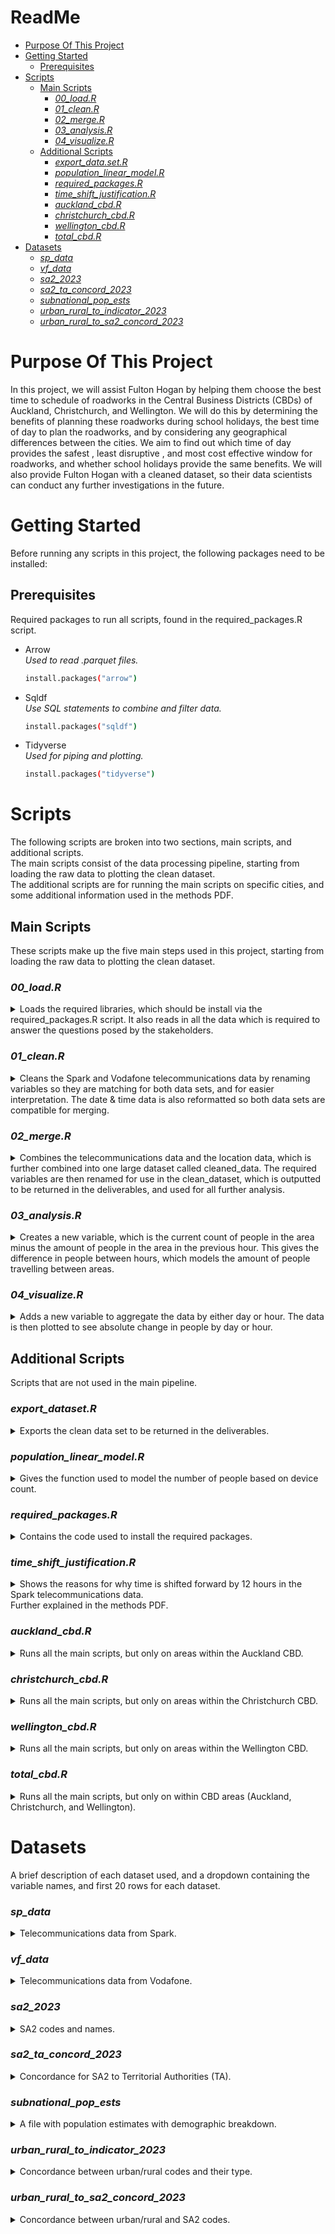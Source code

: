 ReadMe
================

- [Purpose Of This Project](#purpose-of-this-project)
- [Getting Started](#getting-started)
  - [Prerequisites](#prerequisites)
- [Scripts](#scripts)
  - [Main Scripts](#main-scripts)
    - [*00_load.R*](#load.r)
    - [*01_clean.R*](#clean.r)
    - [*02_merge.R*](#merge.r)
    - [*03_analysis.R*](#analysis.r)
    - [*04_visualize.R*](#visualize.r)
  - [Additional Scripts](#additional-scripts)
    - [*export_data.set.R*](#export_data.set.r)
    - [*population_linear_model.R*](#population_linear_model.r)
    - [*required_packages.R*](#required_packages.r)
    - [*time_shift_justification.R*](#time_shift_justification.r)
    - [*auckland_cbd.R*](#auckland_cbd.r)
    - [*christchurch_cbd.R*](#christchurch_cbd.r)
    - [*wellington_cbd.R*](#wellington_cbd.r)
    - [*total_cbd.R*](#total_cbd.r)
- [Datasets](#datasets)
  - [*sp_data*](#sp_data)
  - [*vf_data*](#vf_data)
  - [*sa2_2023*](#sa2_2023)
  - [*sa2_ta_concord_2023*](#sa2_ta_concord_2023)
  - [*subnational_pop_ests*](#subnational_pop_ests)
  - [*urban_rural_to_indicator_2023*](#urban_rural_to_indicator_2023)
  - [*urban_rural_to_sa2_concord_2023*](#urban_rural_to_sa2_concord_2023)

# Purpose Of This Project

In this project, we will assist Fulton Hogan by helping them choose the
best time to schedule of roadworks in the Central Business Districts
(CBDs) of Auckland, Christchurch, and Wellington. We will do this by
determining the benefits of planning these roadworks during school
holidays, the best time of day to plan the roadworks, and by considering
any geographical differences between the cities. We aim to find out
which time of day provides the safest , least disruptive , and most cost
effective window for roadworks, and whether school holidays provide the
same benefits. We will also provide Fulton Hogan with a cleaned dataset,
so their data scientists can conduct any further investigations in the
future.

# Getting Started

Before running any scripts in this project, the following packages need
to be installed:

## Prerequisites

Required packages to run all scripts, found in the required_packages.R
script.

- Arrow<br>*Used to read .parquet files.*

  ``` sh
  install.packages("arrow")
  ```

- Sqldf<br>*Use SQL statements to combine and filter data.*

  ``` sh
  install.packages("sqldf")
  ```

- Tidyverse<br>*Used for piping and plotting.*

  ``` sh
  install.packages("tidyverse")
  ```

# Scripts

The following scripts are broken into two sections, main scripts, and
additional scripts.<br> The main scripts consist of the data processing
pipeline, starting from loading the raw data to plotting the clean
dataset. <br> The additional scripts are for running the main scripts on
specific cities, and some additional information used in the methods
PDF.

## Main Scripts

These scripts make up the five main steps used in this project, starting
from loading the raw data to plotting the clean dataset.

### *00_load.R*

<details>
<summary>
Loads the required libraries, which should be install via the
required_packages.R script. It also reads in all the data which is
required to answer the questions posed by the stakeholders.
</summary>

``` sh
# load libraries
library(arrow)
library(sqldf)
library(tidyverse)
library(lubridate)

# read in raw data
sp_tele_data <- read.csv("sp_data.csv.gz")
vf_tele_data <- read_parquet("vf_data.parquet")
sa2_codes_names <- read.csv("sa2_2023.csv")
sa2_to_ta <- read.csv("sa2_ta_concord_2023.csv")
pop_estimates <- read.csv("subnational_pop_ests.csv")
urban_rural_codes <- read.csv("urban_rural_to_indicator_2023.csv")
urban_rural_to_sa2 <- read.csv("urban_rural_to_sa2_concord_2023.csv")
```

</details>

### *01_clean.R*

<details>
<summary>
Cleans the Spark and Vodafone telecommunications data by renaming
variables so they are matching for both data sets, and for easier
interpretation. The date & time data is also reformatted so both data
sets are compatible for merging.
</summary>

``` sh
# run previous script
source("00_load.R")

# clean date time data
vf_tele_data <- vf_tele_data %>% mutate(clean_date = as.POSIXct(dt, format="%Y-%m-%dT%H:%M:%SZ", tz="UTC") + 12 * 3600,
                                        clean_date = format(clean_date, "%Y-%m-%d %H:%M:%S"),
                                        data_from = "vf") %>%
  distinct()

sp_tele_data <- sp_tele_data %>%
  # Perform the mutation
  mutate(clean_date = as.POSIXct(ts, format="%Y-%m-%dT%H:%M:%SZ", tz="UTC") + 12 * 3600,
         clean_date = format(clean_date, "%Y-%m-%d %H:%M:%S"),
         data_from = "sp") %>%
  distinct()



# clean columns and variable names
sa2_codes_names <- rownames_to_column(sa2_codes_names)
sa2_codes_names <- rename(sa2_codes_names, area_code = rowname, location = Classification.report)
sp_tele_data <- rename(sp_tele_data, dt = ts, area = sa2, devices = cnt)
sa2_to_ta <- rename(sa2_to_ta, area_code = Concordance.report, location_2 = X.3)
urban_rural_codes <- rename(urban_rural_codes, area_code = Concordance.report)
urban_rural_to_sa2 <- rename(urban_rural_to_sa2, area_code = Concordance.report, location_3 = X.3)
```

</details>

### *02_merge.R*

<details>
<summary>
Combines the telecommunications data and the location data, which is
further combined into one large dataset called cleaned_data. The
required variables are then renamed for use in the clean_dataset, which
is outputted to be returned in the deliverables, and used for all
further analysis.
</summary>

``` sh
# run previous script
source("01_clean.R")

# combine telecommunications data from spark and vodafone
combined_tele_data <- rbind(sp_tele_data, vf_tele_data)

# combine location data
combined_location_data <- sqldf("SELECT scn.area_code, scn.location, stt.location_2
                                FROM sa2_codes_names scn
                                JOIN sa2_to_ta stt ON scn.area_code == stt.area_code")

# put clean data into new df
cleaned_data <- sqldf("SELECT ctd.clean_date AS date_time, ctd.devices, ctd.area, cld.location, cld.location_2, ctd.data_from
                      FROM combined_tele_data ctd
                      JOIN combined_location_data cld ON ctd.area == cld.area_code")

# Ensure date_time is in the correct format
cleaned_data <- cleaned_data %>%
  mutate(date_time = as.POSIXct(date_time, format="%Y-%m-%d %H:%M:%S", tz="UTC")) %>%
  mutate(date_time = format(date_time, format = "%Y-%m-%d %H:%M:%S"))

# clean dataset (deliverable)
clean_dataset <- sqldf("SELECT location AS territorial_authority_code,
                       location_2 AS statistical_area_level_2_code,
                       date_time AS NZST_date_time,
                       CAST(SUM(devices) AS INTEGER) AS device_count
                       FROM cleaned_data
                       GROUP BY location_2, location, date_time
                       ORDER BY territorial_authority_code, statistical_area_level_2_code") %>%
  drop_na() %>%
  mutate(people_count = 1.819 * device_count)

# ONLY INCLUDE DAY 7AM TO 6 PM (ctrl + shift + C)
# clean_dataset$NZST_date_time <- as.POSIXct(clean_dataset$NZST_date_time, format="%Y-%m-%d %H:%M:%S", tz="UTC")
# 
# # Filter the data
# clean_dataset <- clean_dataset %>%
#   filter(format(NZST_date_time, "%H:%M:%S") >= "07:00:00" & format(NZST_date_time, "%H:%M:%S") <= "18:00:00")
```

</details>

### *03_analysis.R*

<details>
<summary>
Creates a new variable, which is the current count of people in the area
minus the amount of people in the area in the previous hour. This gives
the difference in people between hours, which models the amount of
people travelling between areas.
</summary>

``` sh
# run previous script
source("02_merge.R")

# get device counts and difference in device counts from last hour
diff_device_counts <- sqldf("
  SELECT people_count,
    LAG(people_count, 1) 
    OVER(PARTITION BY territorial_authority_code, statistical_area_level_2_code 
    ORDER BY NZST_date_time) AS previous_hour_people_count,
    people_count - LAG(people_count, 1) 
    OVER(PARTITION BY territorial_authority_code, statistical_area_level_2_code 
    ORDER BY NZST_date_time) AS total_difference,
    territorial_authority_code,
    statistical_area_level_2_code,
    NZST_date_time
  FROM clean_dataset
  ORDER BY territorial_authority_code, statistical_area_level_2_code, NZST_date_time")
```

</details>

### *04_visualize.R*

<details>
<summary>
Adds a new variable to aggregate the data by either day or hour. The
data is then plotted to see absolute change in people by day or hour.
</summary>

``` sh
# run previous script
source("03_analysis.R")


# add a new column for the day of the week, and hour.
diff_device_counts <- diff_device_counts %>%
  mutate(day_of_week = wday(NZST_date_time, label = TRUE),
         hour = hour(NZST_date_time),
         day = day(NZST_date_time))

# aggregate by day of the week or hour and calculate the sum of absolute changes
# change "day" for "hour" to plot by hour
aggregated_data <- diff_device_counts %>%
  group_by(day) %>%
  summarise(total_difference = sum(abs(total_difference), na.rm = TRUE))

# plot the aggregated data
aggregated_data %>%
  ggplot(aes(x = day, y = total_difference)) +
  geom_col() +
  labs(title = "Sum of Absolute Changes by Day of the Week",
       x = "Day of the Week",
       y = "Sum of Absolute Changes")
```

</details>

## Additional Scripts

Scripts that are not used in the main pipeline.

### *export_dataset.R*

<details>
<summary>
Exports the clean data set to be returned in the deliverables.
</summary>

``` sh
# run previous script
source("02_merge.R")

# export clean data set
write.csv(clean_dataset, file = "clean_dataset.csv", row.names = FALSE)
```

</details>

### *population_linear_model.R*

<details>
<summary>
Gives the function used to model the number of people based on device
count.
</summary>

``` sh
# get population estimates
population_estimates <- sqldf("SELECT *
              FROM pop_estimates
              WHERE Age = 'Total people, age'
              AND AREA_POPES_SUB_006 >= 100100
              AND AREA_POPES_SUB_006 != 'NZTA'
              AND AREA_POPES_SUB_006 != 99900")

# tidy data
sa2_codes_names <- rownames_to_column(sa2_codes_names) %>%
  rename(area_name = Classification.report)

# match population estimates with names
population_estimates_names <- sqldf("SELECT obs_value AS population, rowname AS area_code, area_name AS name
                FROM test t
                JOIN sa2_codes_names sa2 ON t.AREA_POPES_SUB_006 = sa2.rowname")

# get device counts at 5AM on Teusday, 11th of June
device_count <- sqldf("SELECT *
                FROM clean_dataset
                WHERE NZST_date_time = '2024-06-11 05:00:00'")

# compare device counts to population
population_devices_comp <- sqldf("SELECT name, population, device_count
                FROM device_count dc
                JOIN population_estimates_names pen ON dc.territorial_authority_code = pen.name
                ORDER BY population DESC")

# fit linear model to predict population using device count
model <- lm(population ~ 0+device_count, data = population_devices_comp)

# plot data with regression line
ggplot(population_devices_comp, aes(x = device_count, y = population)) +
  geom_point() +
  geom_smooth(method = "lm", formula = y ~ 0 + x, se = FALSE) +
  geom_abline(intercept = 0, slope = 1, color = "red", size = 1) +
  labs(title = "Population vs Devices",
       x = "Devices",
       y = "Population")

# summary of linear model
summary(model)
```

</details>

### *required_packages.R*

<details>
<summary>
Contains the code used to install the required packages.
</summary>

``` sh
install.packages("arrow")
install.packages("sqldf")
install.packages("tidyverse")
```

</details>

### *time_shift_justification.R*

<details>
<summary>
Shows the reasons for why time is shifted forward by 12 hours in the
Spark telecommunications data.<br> Further explained in the methods PDF.
</summary>

``` sh
# read the data
sp_tele_data <- read.csv("sp_data.csv.gz")
vf_tele_data <- read_parquet("vf_data.parquet")

# shifting time forwards 12 hours ----------------------------------------------------------

# select the first 40 rows from each data frame
sp_head <- sp_tele_data %>% slice(1:40) %>%
  rename(devices = cnt, area = sa2, dt = ts)

vf_head <- vf_tele_data %>% slice(1:40)


# convert the dt column to character in both data frames
sp_head <- sp_head %>% mutate(dt = as.character(dt), area = as.numeric(area))
vf_head <- vf_head %>% mutate(dt = as.character(dt), area = as.numeric(area))

# combine the data frames with row numbers to maintain the original order
sp_head <- sp_head %>% mutate(row_order = row_number(), source = "SP")
vf_head <- vf_head %>% mutate(row_order = row_number(), source = "VF")

# combine the data frames
combined_data <- bind_rows(sp_head, vf_head)

# plot the dual bar chart with a smooth line
ggplot(combined_data, aes(x = factor(row_order), y = devices, fill = source)) +
  geom_bar(stat = "identity", position = "dodge") +
  geom_smooth(aes(group = source, color = source), method = "loess", se = FALSE) +
  labs(title = "Device Counts Comparison for Each Row",
       x = "Row Order",
       y = "Device Counts",
       fill = "Source",
       color = "Source") +
  theme(axis.text.x = element_text(angle = 90, hjust = 1))



# removing the first 12 hours ---------------------------------------------------------------

# select the first 40 rows from each data frame
sp_head <- sp_tele_data %>% slice(13:52) %>%
  rename(devices = cnt, area = sa2, dt = ts)

vf_head <- vf_tele_data %>% slice(1:40)


# convert the dt column to character in both data frames
sp_head <- sp_head %>% mutate(dt = as.character(dt), area = as.numeric(area))
vf_head <- vf_head %>% mutate(dt = as.character(dt), area = as.numeric(area))

# combine the data frames with row numbers to maintain the original order
sp_head <- sp_head %>% mutate(row_order = row_number(), source = "SP")
vf_head <- vf_head %>% mutate(row_order = row_number(), source = "VF")

# combine the data frames
combined_data <- bind_rows(sp_head, vf_head)

# plot the dual bar chart with a smooth line
ggplot(combined_data, aes(x = factor(row_order), y = devices, fill = source)) +
  geom_bar(stat = "identity", position = "dodge") +
  geom_smooth(aes(group = source, color = source), method = "loess", se = FALSE) +
  labs(title = "Device Counts Comparison for Each Row",
       x = "Row Order",
       y = "Device Counts",
       fill = "Source",
       color = "Source") +
  theme(axis.text.x = element_text(angle = 90, hjust = 1))
```

</details>

### *auckland_cbd.R*

<details>
<summary>
Runs all the main scripts, but only on areas within the Auckland CBD.
</summary>

``` sh
# run previous script
source("02_merge.R")

# filter data to include only Auckland CBD areas
auckland_cbd_data <- sqldf("SELECT *
              FROM clean_dataset
              WHERE territorial_authority_code IN ('Queen Street',
              'Quay Street-Customs Street',
              'Wynyard-Viaduct',
              'Shortland Street',
              'Victoria Park',
              'Hobson Ridge North',
              'Hobson Ridge Central',
              'Hobson Ridge South',
              'Freemans Bay',
              'Auckland-University',
              'College Hill',
              'Ponsonby East',
              'Ponsonby West',
              'Saint Marys Bay',
              'Symonds Street East',
              'Symonds Street North West',
              'Symonds Street West')")

auckland_device_counts <- sqldf("
  SELECT people_count,
    LAG(people_count, 1) 
    OVER(PARTITION BY territorial_authority_code, statistical_area_level_2_code 
    ORDER BY NZST_date_time) AS previous_hour_people_count,
    people_count - LAG(people_count, 1) 
    OVER(PARTITION BY territorial_authority_code, statistical_area_level_2_code 
    ORDER BY NZST_date_time) AS difference_from_last_hour,
    territorial_authority_code,
    statistical_area_level_2_code,
    NZST_date_time
  FROM auckland_cbd_data
  ORDER BY territorial_authority_code, statistical_area_level_2_code, NZST_date_time")

auckland_diff_device_counts <- sqldf("
  SELECT 
    difference_from_last_hour AS total_difference,
    statistical_area_level_2_code,
    territorial_authority_code,
    NZST_date_time,
    people_count,
    previous_hour_people_count
  FROM auckland_device_counts")

# PLOT ------------------------------------------------------------------------

# Add a new column for the day of the week
auckland_diff_device_counts <- auckland_diff_device_counts %>%
  mutate(day_of_week = wday(NZST_date_time, label = TRUE))

# Aggregate by day of the week and calculate the sum of absolute changes
auckland_aggregated_data <- auckland_diff_device_counts %>%
  group_by(day_of_week) %>%
  summarise(total_difference = sum(abs(total_difference), na.rm = TRUE))

# Plot the aggregated data
auckland_aggregated_data %>%
  ggplot(aes(x = day_of_week, y = total_difference)) +
  geom_col() +
  labs(title = "Sum of Absolute Changes by Day of the Week In Auckland CBD Areas",
       x = "Day of the Week",
       y = "Sum of Absolute Changes")
```

</details>

### *christchurch_cbd.R*

<details>
<summary>
Runs all the main scripts, but only on areas within the Christchurch
CBD.
</summary>

``` sh
# run previous script
source("02_merge.R")

# filter data to include only Christchurch CBD areas
christchurch_cbd_data <- sqldf("SELECT *
              FROM clean_dataset
              WHERE territorial_authority_code IN ('Christchurch Central-West',
              'Christchurch Central-North',
              'Christchurch Central',
              'Christchurch Central-East',
              'Christchurch Central-South',
              'Hagley Park',
              'Lancaster Park',
              'Sydenham Central',
              'Addington West',
              'Addington North',
              'Addington East',
              'Stanmore',
              'Phillipstown')")

# Get device counts for christchurch and differences between device counts each hour
christchurch_device_counts <- sqldf("
  SELECT people_count,
    LAG(people_count, 1) 
    OVER(PARTITION BY territorial_authority_code, statistical_area_level_2_code 
    ORDER BY NZST_date_time) AS previous_hour_people_count,
    people_count - LAG(people_count, 1) 
    OVER(PARTITION BY territorial_authority_code, statistical_area_level_2_code 
    ORDER BY NZST_date_time) AS difference_from_last_hour,
    territorial_authority_code,
    statistical_area_level_2_code,
    NZST_date_time
  FROM christchurch_cbd_data
  ORDER BY territorial_authority_code, statistical_area_level_2_code, NZST_date_time")

christchurch_diff_device_counts <- sqldf("
  SELECT 
    difference_from_last_hour AS total_difference,
    statistical_area_level_2_code,
    territorial_authority_code,
    NZST_date_time,
    people_count,
    previous_hour_people_count
  FROM christchurch_device_counts")

# PLOT ------------------------------------------------------------------------

# add a new column for the day of the week
christchurch_diff_device_counts <- christchurch_diff_device_counts %>%
  mutate(day_of_week = wday(NZST_date_time, label = TRUE))

# aggregate by day of the week and calculate the sum of absolute changes
christchurch_aggregated_data <- christchurch_diff_device_counts %>%
  group_by(day_of_week) %>%
  summarise(total_difference = sum(abs(total_difference), na.rm = TRUE))

# plot the aggregated data
christchurch_aggregated_data %>%
  ggplot(aes(x = day_of_week, y = total_difference)) +
  geom_col() +
  labs(title = "Sum of Absolute Changes by Day of the Week In Christchurch CBD Areas",
       x = "Day of the Week",
       y = "Sum of Absolute Changes")
```

</details>

### *wellington_cbd.R*

<details>
<summary>
Runs all the main scripts, but only on areas within the Wellington CBD.
</summary>

``` sh
# run previous script
source("02_merge.R")

# filter data to include only Wellington CBD areas
wellington_cbd_data <- sqldf("SELECT *
              FROM clean_dataset
              WHERE territorial_authority_code IN ('Pipitea-Kaiwharawhara',
              'Thorndon South',
              'Wellington Botanic Gardens',
              'Kelburn', 'Aro Valley',
              'Wellington University',
              'Wellington Central',
              'Dixon Street West',
              'Dixon Street East',
              'Vivian West',
              'Courtenay',
              'Mount Cook North',
              'Mount Cook South',
              'Vivian East',
              'Mount Cook East',
              'Mount Victoria North',
              'Mount Victoria South',
              'Oriental Bay')")

wellington_device_counts <- sqldf("
  SELECT people_count,
    LAG(people_count, 1) 
    OVER(PARTITION BY territorial_authority_code, statistical_area_level_2_code 
    ORDER BY NZST_date_time) AS previous_hour_people_count,
    people_count - LAG(people_count, 1) 
    OVER(PARTITION BY territorial_authority_code, statistical_area_level_2_code 
    ORDER BY NZST_date_time) AS difference_from_last_hour,
    territorial_authority_code,
    statistical_area_level_2_code,
    NZST_date_time
  FROM wellington_cbd_data
  ORDER BY territorial_authority_code, statistical_area_level_2_code, NZST_date_time")

wellington_diff_device_counts <- sqldf("
  SELECT 
    difference_from_last_hour AS total_difference,
    statistical_area_level_2_code,
    territorial_authority_code,
    NZST_date_time,
    people_count,
    previous_hour_people_count
  FROM wellington_device_counts")

# PLOT ------------------------------------------------------------------------

# Add a new column for the day of the week
wellington_diff_device_counts <- wellington_diff_device_counts %>%
  mutate(day_of_week = wday(NZST_date_time, label = TRUE))

# Aggregate by day of the week and calculate the sum of absolute changes
wellington_aggregated_data <- wellington_diff_device_counts %>%
  group_by(day_of_week) %>%
  summarise(total_difference = sum(abs(total_difference), na.rm = TRUE))

# Plot the aggregated data
wellington_aggregated_data %>%
  ggplot(aes(x = day_of_week, y = total_difference)) +
  geom_col() +
  labs(title = "Sum of Absolute Changes by Day of the Week In Wellington CBD Areas",
       x = "Day of the Week",
       y = "Sum of Absolute Changes")
```

</details>

### *total_cbd.R*

<details>
<summary>
Runs all the main scripts, but only on within CBD areas (Auckland,
Christchurch, and Wellington).
</summary>

``` sh
# run previous script
source("02_merge.R")

# filter data to include only CBD areas
total_cbd_data <- sqldf("SELECT *
              FROM clean_dataset
              WHERE territorial_authority_code IN ('Queen Street',
              'Quay Street-Customs Street',
              'Wynyard-Viaduct',
              'Shortland Street',
              'Victoria Park',
              'Hobson Ridge North',
              'Hobson Ridge Central',
              'Hobson Ridge South',
              'Freemans Bay',
              'Auckland-University',
              'College Hill',
              'Ponsonby East',
              'Ponsonby West',
              'Saint Marys Bay',
              'Symonds Street East',
              'Symonds Street North West',
              'Symonds Street West',
              'Pipitea-Kaiwharawhara',
              'Thorndon South',
              'Wellington Botanic Gardens',
              'Kelburn', 'Aro Valley',
              'Wellington University',
              'Wellington Central',
              'Dixon Street West',
              'Dixon Street East',
              'Vivian West',
              'Courtenay',
              'Mount Cook North',
              'Mount Cook South',
              'Vivian East',
              'Mount Cook East',
              'Mount Victoria North',
              'Mount Victoria South',
              'Oriental Bay',
              'Christchurch Central-West',
              'Christchurch Central-North',
              'Christchurch Central',
              'Christchurch Central-East',
              'Christchurch Central-South',
              'Hagley Park',
              'Lancaster Park',
              'Sydenham Central',
              'Addington West',
              'Addington North',
              'Addington East',
              'Stanmore',
              'Phillipstown')")

cbd_device_counts <- sqldf("
  SELECT people_count,
    LAG(people_count, 1) 
    OVER(PARTITION BY territorial_authority_code, statistical_area_level_2_code 
    ORDER BY NZST_date_time) AS previous_hour_people_count,
    people_count - LAG(people_count, 1) 
    OVER(PARTITION BY territorial_authority_code, statistical_area_level_2_code 
    ORDER BY NZST_date_time) AS difference_from_last_hour,
    territorial_authority_code,
    statistical_area_level_2_code,
    NZST_date_time
  FROM total_cbd_data
  ORDER BY territorial_authority_code, statistical_area_level_2_code, NZST_date_time")

cbd_diff_device_counts <- sqldf("
  SELECT 
    difference_from_last_hour AS total_difference,
    statistical_area_level_2_code,
    territorial_authority_code,
    NZST_date_time,
    people_count,
    previous_hour_people_count
  FROM cbd_device_counts")

# PLOT ------------------------------------------------------------------------

# Add a new column for the day of the week
cbd_diff_device_counts <- cbd_diff_device_counts %>%
  mutate(day_of_week = wday(NZST_date_time, label = TRUE))

# Aggregate by day of the week and calculate the sum of absolute changes
cbd_aggregated_data <- cbd_diff_device_counts %>%
  group_by(day_of_week) %>%
  summarise(total_difference = sum(abs(total_difference), na.rm = TRUE))

# Plot the aggregated data
cbd_aggregated_data %>%
  ggplot(aes(x = day_of_week, y = total_difference)) +
  geom_col() +
  labs(title = "Sum of Absolute Changes by Day of the Week In CBD Areas",
       x = "Day of the Week",
       y = "Sum of Absolute Changes")
```

</details>

# Datasets

A brief description of each dataset used, and a dropdown containing the
variable names, and first 20 rows for each dataset.

### *sp_data*

<details>
<summary>
Telecommunications data from Spark.
</summary>

``` r
sp_tele_data <- read.csv("sp_data.csv.gz")
head(sp_tele_data, 20)
```

    ##                      ts    sa2       cnt
    ## 1  2024-06-02T12:00:00Z 100100  792.8768
    ## 2  2024-06-02T13:00:00Z 100100  741.5510
    ## 3  2024-06-02T14:00:00Z 100100 1232.5516
    ## 4  2024-06-02T15:00:00Z 100100  959.4204
    ## 5  2024-06-02T16:00:00Z 100100 1133.9700
    ## 6  2024-06-02T17:00:00Z 100100  662.9584
    ## 7  2024-06-02T18:00:00Z 100100  484.9348
    ## 8  2024-06-02T19:00:00Z 100100  969.6630
    ## 9  2024-06-02T20:00:00Z 100100  837.4511
    ## 10 2024-06-02T21:00:00Z 100100  886.7831
    ## 11 2024-06-02T22:00:00Z 100100  551.8284
    ## 12 2024-06-02T23:00:00Z 100100 1077.4268
    ## 13 2024-06-03T00:00:00Z 100100 1115.3426
    ## 14 2024-06-03T01:00:00Z 100100 1350.2643
    ## 15 2024-06-03T02:00:00Z 100100 1681.5510
    ## 16 2024-06-03T03:00:00Z 100100 1840.4862
    ## 17 2024-06-03T04:00:00Z 100100 1555.3753
    ## 18 2024-06-03T05:00:00Z 100100 2512.6743
    ## 19 2024-06-03T06:00:00Z 100100 1202.1971
    ## 20 2024-06-03T07:00:00Z 100100 2009.2764

</details>

### *vf_data*

<details>
<summary>
Telecommunications data from Vodafone.
</summary>

``` r
vf_tele_data <- read_parquet("vf_data.parquet")
head(vf_tele_data ,20)
```

    ## # A tibble: 20 × 3
    ##    dt                  area   devices
    ##    <dttm>              <chr>    <dbl>
    ##  1 2024-06-03 00:00:00 100100    340.
    ##  2 2024-06-03 01:00:00 100100    318.
    ##  3 2024-06-03 02:00:00 100100    528.
    ##  4 2024-06-03 03:00:00 100100    411.
    ##  5 2024-06-03 04:00:00 100100    486.
    ##  6 2024-06-03 05:00:00 100100    284.
    ##  7 2024-06-03 06:00:00 100100    208.
    ##  8 2024-06-03 07:00:00 100100    416.
    ##  9 2024-06-03 08:00:00 100100    359.
    ## 10 2024-06-03 09:00:00 100100    380.
    ## 11 2024-06-03 10:00:00 100100    236.
    ## 12 2024-06-03 11:00:00 100100    462.
    ## 13 2024-06-03 12:00:00 100100    478.
    ## 14 2024-06-03 13:00:00 100100    579.
    ## 15 2024-06-03 14:00:00 100100    721.
    ## 16 2024-06-03 15:00:00 100100    789.
    ## 17 2024-06-03 16:00:00 100100    667.
    ## 18 2024-06-03 17:00:00 100100   1077.
    ## 19 2024-06-03 18:00:00 100100    515.
    ## 20 2024-06-03 19:00:00 100100    861.

</details>

### *sa2_2023*

<details>
<summary>
SA2 codes and names.
</summary>

``` r
sa2_codes_names <- read.csv("sa2_2023.csv")
head(sa2_codes_names ,20)
```

    ##                               Classification.report  X
    ## Statistical Area 2 2023                             NA
    ## Valid from                              01-Jan-2023 NA
    ## Valid to                Current (as at 20-May-2024) NA
    ## Lifecycle status                           Released NA
    ## Audience                                        OSS NA
    ## Code                                     Descriptor NA
    ## 100100                                   North Cape NA
    ## 100200                             Rangaunu Harbour NA
    ## 100301                    Inlets Far North District NA
    ## 100400                           Karikari Peninsula NA
    ## 100500                                     Tangonge NA
    ## 100600                                      Ahipara NA
    ## 100700                                 Kaitaia East NA
    ## 100800                                 Kaitaia West NA
    ## 100900                                    Rangitihi NA
    ## 101000                               Oruru-Parapara NA
    ## 101101                                Doubtless Bay NA
    ## 101200                             Herekino-Takahue NA
    ## 101300                                        Peria NA
    ## 101400                              Taemaro-Oruaiti NA

</details>

### *sa2_ta_concord_2023*

<details>
<summary>
Concordance for SA2 to Territorial Authorities (TA).
</summary>

``` r
sa2_to_ta <- read.csv("sa2_ta_concord_2023.csv")
head(sa2_to_ta ,20)
```

    ##                                       Concordance.report
    ## 1  Statistical Area 2 2023 to Territorial Authority 2023
    ## 2                                             Valid from
    ## 3                                               Valid to
    ## 4                                       Lifecycle status
    ## 5                              Statistical Area 2 2023 2
    ## 6                                         SA22023 V1.0.0
    ## 7                                                 100100
    ## 8                                                 100200
    ## 9                                                 100301
    ## 10                                                100400
    ## 11                                                100500
    ## 12                                                100600
    ## 13                                                100700
    ## 14                                                100800
    ## 15                                                100900
    ## 16                                                101000
    ## 17                                                101101
    ## 18                                                101200
    ## 19                                                101300
    ## 20                                                101400
    ##                            X             X.1                        X.2
    ## 1                                                                      
    ## 2                   1-Jan-23                                           
    ## 3                   1-Jan-24                                           
    ## 4                   Released                                           
    ## 5                                            Territorial Authority 2023
    ## 6                                                         TA2023 V1.0.0
    ## 7                 North Cape Many To One Map                          1
    ## 8           Rangaunu Harbour Many To One Map                          1
    ## 9  Inlets Far North District Many To One Map                          1
    ## 10        Karikari Peninsula Many To One Map                          1
    ## 11                  Tangonge Many To One Map                          1
    ## 12                   Ahipara Many To One Map                          1
    ## 13              Kaitaia East Many To One Map                          1
    ## 14              Kaitaia West Many To One Map                          1
    ## 15                 Rangitihi Many To One Map                          1
    ## 16            Oruru-Parapara Many To One Map                          1
    ## 17             Doubtless Bay Many To One Map                          1
    ## 18          Herekino-Takahue Many To One Map                          1
    ## 19                     Peria Many To One Map                          1
    ## 20           Taemaro-Oruaiti Many To One Map                          1
    ##                   X.3
    ## 1                    
    ## 2                    
    ## 3                    
    ## 4                    
    ## 5                    
    ## 6                    
    ## 7  Far North District
    ## 8  Far North District
    ## 9  Far North District
    ## 10 Far North District
    ## 11 Far North District
    ## 12 Far North District
    ## 13 Far North District
    ## 14 Far North District
    ## 15 Far North District
    ## 16 Far North District
    ## 17 Far North District
    ## 18 Far North District
    ## 19 Far North District
    ## 20 Far North District

</details>

### *subnational_pop_ests*

<details>
<summary>
A file with population estimates with demographic breakdown.
</summary>

``` r
pop_estimates <- read.csv("subnational_pop_ests.csv")
head(pop_estimates ,20)
```

    ##    STRUCTURE               STRUCTURE_ID
    ## 1   DATAFLOW STATSNZ:POPES_SUB_006(1.0)
    ## 2   DATAFLOW STATSNZ:POPES_SUB_006(1.0)
    ## 3   DATAFLOW STATSNZ:POPES_SUB_006(1.0)
    ## 4   DATAFLOW STATSNZ:POPES_SUB_006(1.0)
    ## 5   DATAFLOW STATSNZ:POPES_SUB_006(1.0)
    ## 6   DATAFLOW STATSNZ:POPES_SUB_006(1.0)
    ## 7   DATAFLOW STATSNZ:POPES_SUB_006(1.0)
    ## 8   DATAFLOW STATSNZ:POPES_SUB_006(1.0)
    ## 9   DATAFLOW STATSNZ:POPES_SUB_006(1.0)
    ## 10  DATAFLOW STATSNZ:POPES_SUB_006(1.0)
    ## 11  DATAFLOW STATSNZ:POPES_SUB_006(1.0)
    ## 12  DATAFLOW STATSNZ:POPES_SUB_006(1.0)
    ## 13  DATAFLOW STATSNZ:POPES_SUB_006(1.0)
    ## 14  DATAFLOW STATSNZ:POPES_SUB_006(1.0)
    ## 15  DATAFLOW STATSNZ:POPES_SUB_006(1.0)
    ## 16  DATAFLOW STATSNZ:POPES_SUB_006(1.0)
    ## 17  DATAFLOW STATSNZ:POPES_SUB_006(1.0)
    ## 18  DATAFLOW STATSNZ:POPES_SUB_006(1.0)
    ## 19  DATAFLOW STATSNZ:POPES_SUB_006(1.0)
    ## 20  DATAFLOW STATSNZ:POPES_SUB_006(1.0)
    ##                                                                                        STRUCTURE_NAME
    ## 1  Subnational population estimates (TA, SA2), by age and sex, at 30 June 1996-2023 (2023 boundaries)
    ## 2  Subnational population estimates (TA, SA2), by age and sex, at 30 June 1996-2023 (2023 boundaries)
    ## 3  Subnational population estimates (TA, SA2), by age and sex, at 30 June 1996-2023 (2023 boundaries)
    ## 4  Subnational population estimates (TA, SA2), by age and sex, at 30 June 1996-2023 (2023 boundaries)
    ## 5  Subnational population estimates (TA, SA2), by age and sex, at 30 June 1996-2023 (2023 boundaries)
    ## 6  Subnational population estimates (TA, SA2), by age and sex, at 30 June 1996-2023 (2023 boundaries)
    ## 7  Subnational population estimates (TA, SA2), by age and sex, at 30 June 1996-2023 (2023 boundaries)
    ## 8  Subnational population estimates (TA, SA2), by age and sex, at 30 June 1996-2023 (2023 boundaries)
    ## 9  Subnational population estimates (TA, SA2), by age and sex, at 30 June 1996-2023 (2023 boundaries)
    ## 10 Subnational population estimates (TA, SA2), by age and sex, at 30 June 1996-2023 (2023 boundaries)
    ## 11 Subnational population estimates (TA, SA2), by age and sex, at 30 June 1996-2023 (2023 boundaries)
    ## 12 Subnational population estimates (TA, SA2), by age and sex, at 30 June 1996-2023 (2023 boundaries)
    ## 13 Subnational population estimates (TA, SA2), by age and sex, at 30 June 1996-2023 (2023 boundaries)
    ## 14 Subnational population estimates (TA, SA2), by age and sex, at 30 June 1996-2023 (2023 boundaries)
    ## 15 Subnational population estimates (TA, SA2), by age and sex, at 30 June 1996-2023 (2023 boundaries)
    ## 16 Subnational population estimates (TA, SA2), by age and sex, at 30 June 1996-2023 (2023 boundaries)
    ## 17 Subnational population estimates (TA, SA2), by age and sex, at 30 June 1996-2023 (2023 boundaries)
    ## 18 Subnational population estimates (TA, SA2), by age and sex, at 30 June 1996-2023 (2023 boundaries)
    ## 19 Subnational population estimates (TA, SA2), by age and sex, at 30 June 1996-2023 (2023 boundaries)
    ## 20 Subnational population estimates (TA, SA2), by age and sex, at 30 June 1996-2023 (2023 boundaries)
    ##    ACTION YEAR_POPES_SUB_006 Year.at.30.June SEX_POPES_SUB_006
    ## 1       I               2023            2023              SEX3
    ## 2       I               2023            2023              SEX3
    ## 3       I               2023            2023              SEX3
    ## 4       I               2023            2023              SEX3
    ## 5       I               2023            2023              SEX3
    ## 6       I               2023            2023              SEX3
    ## 7       I               2023            2023              SEX3
    ## 8       I               2023            2023              SEX3
    ## 9       I               2023            2023              SEX3
    ## 10      I               2023            2023              SEX3
    ## 11      I               2023            2023              SEX3
    ## 12      I               2023            2023              SEX3
    ## 13      I               2023            2023              SEX3
    ## 14      I               2023            2023              SEX3
    ## 15      I               2023            2023              SEX3
    ## 16      I               2023            2023              SEX3
    ## 17      I               2023            2023              SEX3
    ## 18      I               2023            2023              SEX3
    ## 19      I               2023            2023              SEX3
    ## 20      I               2023            2023              SEX3
    ##                  Sex AGE_POPES_SUB_006        Age AREA_POPES_SUB_006 Area
    ## 1  Total people, sex           AGE0014 0-14 Years              00100   NA
    ## 2  Total people, sex           AGE0014 0-14 Years              00200   NA
    ## 3  Total people, sex           AGE0014 0-14 Years              00300   NA
    ## 4  Total people, sex           AGE0014 0-14 Years              01100   NA
    ## 5  Total people, sex           AGE0014 0-14 Years              01200   NA
    ## 6  Total people, sex           AGE0014 0-14 Years              01300   NA
    ## 7  Total people, sex           AGE0014 0-14 Years              01500   NA
    ## 8  Total people, sex           AGE0014 0-14 Years              01600   NA
    ## 9  Total people, sex           AGE0014 0-14 Years              01700   NA
    ## 10 Total people, sex           AGE0014 0-14 Years              01800   NA
    ## 11 Total people, sex           AGE0014 0-14 Years              01900   NA
    ## 12 Total people, sex           AGE0014 0-14 Years              02000   NA
    ## 13 Total people, sex           AGE0014 0-14 Years              02100   NA
    ## 14 Total people, sex           AGE0014 0-14 Years              02200   NA
    ## 15 Total people, sex           AGE0014 0-14 Years              02300   NA
    ## 16 Total people, sex           AGE0014 0-14 Years              02400   NA
    ## 17 Total people, sex           AGE0014 0-14 Years              02500   NA
    ## 18 Total people, sex           AGE0014 0-14 Years              02600   NA
    ## 19 Total people, sex           AGE0014 0-14 Years              02700   NA
    ## 20 Total people, sex           AGE0014 0-14 Years              02800   NA
    ##    OBS_VALUE Observation.value
    ## 1      15000                NA
    ## 2      19900                NA
    ## 3       5100                NA
    ## 4       4600                NA
    ## 5       4000                NA
    ## 6      19900                NA
    ## 7       7200                NA
    ## 8      38100                NA
    ## 9      12100                NA
    ## 10      2250                NA
    ## 11      5800                NA
    ## 12      2000                NA
    ## 13      7800                NA
    ## 14     10400                NA
    ## 15     31100                NA
    ## 16     16800                NA
    ## 17      8300                NA
    ## 18      1710                NA
    ## 19      2300                NA
    ## 20     11600                NA

</details>

### *urban_rural_to_indicator_2023*

<details>
<summary>
Concordance between urban/rural codes and their type.
</summary>

``` r
urban_rural_codes <- read.csv("urban_rural_to_indicator_2023.csv")
head(urban_rural_codes ,20)
```

    ##                           Concordance.report                              X
    ## 1  Urban Rural 2023 to Urban Rural Indicator                               
    ## 2                                 Valid from                       1-Jan-23
    ## 3                                   Valid to                       1-Jan-24
    ## 4                           Lifecycle status                       Released
    ## 5                         Urban Rural 2023 2                               
    ## 6                              UR2023 V1.0.0                               
    ## 7                                       1001                        Pukenui
    ## 8                                       1002                      Kaimaumau
    ## 9                                       1003                  Tokerau Beach
    ## 10                                      1004                       Karikari
    ## 11                                      1005                         Awanui
    ## 12                                      1006                        Ahipara
    ## 13                                      1007                        Kaitaia
    ## 14                                      1008                          Taipa
    ## 15                                      1009                      Cable Bay
    ## 16                                      1010                  Coopers Beach
    ## 17                                      1011                           Hihi
    ## 18                                      1012                       Mangonui
    ## 19                                      1013 Other rural Far North District
    ## 20                                      1014                      Whangaroa
    ##                X.1                   X.2              X.3
    ## 1                                                        
    ## 2                                                        
    ## 3                                                        
    ## 4                                                        
    ## 5                  Urban Rural Indicator                 
    ## 6                         IUR2018 V1.0.0                 
    ## 7  Many To One Map                    21 Rural settlement
    ## 8  Many To One Map                    21 Rural settlement
    ## 9  Many To One Map                    21 Rural settlement
    ## 10 Many To One Map                    21 Rural settlement
    ## 11 Many To One Map                    21 Rural settlement
    ## 12 Many To One Map                    14 Small urban area
    ## 13 Many To One Map                    14 Small urban area
    ## 14 Many To One Map                    21 Rural settlement
    ## 15 Many To One Map                    21 Rural settlement
    ## 16 Many To One Map                    21 Rural settlement
    ## 17 Many To One Map                    21 Rural settlement
    ## 18 Many To One Map                    21 Rural settlement
    ## 19 Many To One Map                    22      Rural other
    ## 20 Many To One Map                    21 Rural settlement

</details>

### *urban_rural_to_sa2_concord_2023*

<details>
<summary>
Concordance between urban/rural and SA2 codes.
</summary>

``` r
urban_rural_to_sa2 <- read.csv("urban_rural_to_sa2_concord_2023.csv")
head(urban_rural_to_sa2 ,20)
```

    ##                             Concordance.report                         X
    ## 1  Statistical Area 2 2023 to Urban Rural 2023                          
    ## 2                                   Valid from                  1-Jan-23
    ## 3                                     Valid to                  1-Jan-24
    ## 4                             Lifecycle status                  Released
    ## 5                    Statistical Area 2 2023 2                          
    ## 6                               SA22023 V1.0.0                          
    ## 7                                       100100                North Cape
    ## 8                                       100100                North Cape
    ## 9                                       100200          Rangaunu Harbour
    ## 10                                      100200          Rangaunu Harbour
    ## 11                                      100200          Rangaunu Harbour
    ## 12                                      100301 Inlets Far North District
    ## 13                                      100400        Karikari Peninsula
    ## 14                                      100400        Karikari Peninsula
    ## 15                                      100400        Karikari Peninsula
    ## 16                                      100500                  Tangonge
    ## 17                                      100600                   Ahipara
    ## 18                                      100700              Kaitaia East
    ## 19                                      100800              Kaitaia West
    ## 20                                      100900                 Rangitihi
    ##                 X.1              X.2                            X.3
    ## 1                                                                  
    ## 2                                                                  
    ## 3                                                                  
    ## 4                                                                  
    ## 5                   Urban Rural 2023                               
    ## 6                      UR2023 V1.0.0                               
    ## 7  Many To Many Map             1001                        Pukenui
    ## 8  Many To Many Map             1013 Other rural Far North District
    ## 9  Many To Many Map             1005                         Awanui
    ## 10 Many To Many Map             1013 Other rural Far North District
    ## 11 Many To Many Map             1002                      Kaimaumau
    ## 12       Simple Map             1015      Inlets Far North District
    ## 13 Many To Many Map             1003                  Tokerau Beach
    ## 14 Many To Many Map             1013 Other rural Far North District
    ## 15 Many To Many Map             1004                       Karikari
    ## 16 Many To Many Map             1013 Other rural Far North District
    ## 17       Simple Map             1006                        Ahipara
    ## 18  Many To One Map             1007                        Kaitaia
    ## 19  Many To One Map             1007                        Kaitaia
    ## 20 Many To Many Map             1013 Other rural Far North District

</details>
